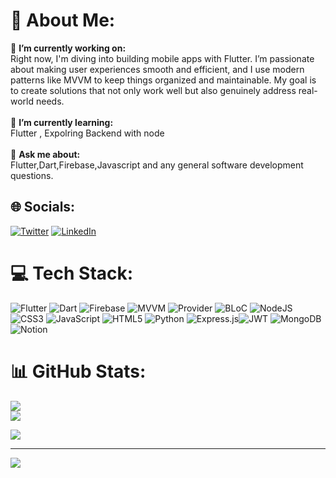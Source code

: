 # 💫 About Me:
🔭 **I’m currently working on:**  <br>Right now, I'm diving into building mobile apps with Flutter. I’m passionate about making user experiences smooth and efficient, and I use modern patterns like MVVM to keep things organized and maintainable. My goal is to create solutions that not only work well but also genuinely address real-world needs.<br><br>🌱 **I’m currently learning:**  <br> Flutter , Expolring Backend with node  <br><br>💬 **Ask me about:**  <br>Flutter,Dart,Firebase,Javascript and any general software development questions.<br>

## 🌐 Socials:
[![Twitter](https://img.shields.io/badge/Twitter-%231DA1F2.svg?logo=Twitter&logoColor=white)](https://x.com/Dev_Yadnesh) [![LinkedIn](https://img.shields.io/badge/LinkedIn-%230077B5.svg?logo=linkedin&logoColor=white)](https://www.linkedin.com/in/yadnesh-narawade) 

# 💻 Tech Stack:
![Flutter](https://img.shields.io/badge/Flutter-02569B?style=for-the-badge&logo=Flutter) ![Dart](https://img.shields.io/badge/Dart-00B4AB?style=for-the-badge&logo=dart&logoColor=white) ![Firebase](https://img.shields.io/badge/Firebase-FFCA28?style=for-the-badge&logo=firebase&logoColor=black) ![MVVM](https://img.shields.io/badge/MVVM-007ACC?style=for-the-badge&logo=architecture&logoColor=white) ![Provider](https://img.shields.io/badge/Provider-4B9CE2?style=for-the-badge&logo=flutter&logoColor=white) ![BLoC](https://img.shields.io/badge/BLoC-007ACC?style=for-the-badge&logo=flutter&logoColor=white)
 ![NodeJS](https://img.shields.io/badge/node.js-6DA55F?style=for-the-badge&logo=node.js&logoColor=white) ![CSS3](https://img.shields.io/badge/css3-%231572B6.svg?style=for-the-badge&logo=css3&logoColor=white) ![JavaScript](https://img.shields.io/badge/javascript-%23323330.svg?style=for-the-badge&logo=javascript&logoColor=%23F7DF1E) ![HTML5](https://img.shields.io/badge/html5-%23E34F26.svg?style=for-the-badge&logo=html5&logoColor=white)  ![Python](https://img.shields.io/badge/python-3670A0?style=for-the-badge&logo=python&logoColor=ffdd54) ![Express.js](https://img.shields.io/badge/express.js-%23404d59.svg?style=for-the-badge&logo=express&logoColor=%2361DAFB)![JWT](https://img.shields.io/badge/JWT-black?style=for-the-badge&logo=JSON%20web%20tokens) ![MongoDB](https://img.shields.io/badge/MongoDB-%234ea94b.svg?style=for-the-badge&logo=mongodb&logoColor=white)![Notion](https://img.shields.io/badge/Notion-%23000000.svg?style=for-the-badge&logo=notion&logoColor=white)

# 📊 GitHub Stats:
![](https://github-readme-stats.vercel.app/api?username=Dev-Yadnesh8&theme=dark&hide_border=false&include_all_commits=false&count_private=false)<br/>
![](https://github-readme-streak-stats.herokuapp.com/?user=Dev-Yadnesh8&theme=dark&hide_border=false)<br/>

![](https://github-readme-stats.vercel.app/api/top-langs/?username=Dev-Yadnesh8&theme=dark&hide_border=false&include_all_commits=false&count_private=false&layout=compact)

---
[![](https://visitcount.itsvg.in/api?id=Dev-Yadnesh8&icon=0&color=0)](https://visitcount.itsvg.in)
<!-- Proudly created with GPRM ( https://gprm.itsvg.in ) -->
